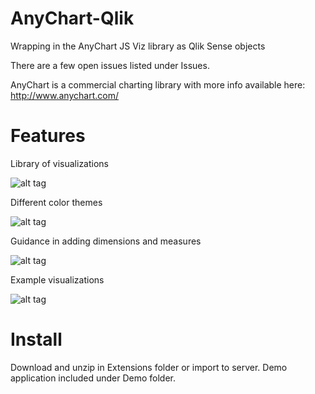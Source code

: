 # AnyChart-Qlik
Wrapping in the AnyChart JS Viz library as Qlik Sense objects

There are a few open issues listed under Issues.

AnyChart is a commercial charting library with more info available here: http://www.anychart.com/

# Features

Library of visualizations

![alt tag](https://raw.githubusercontent.com/johsund/AnyChart-Qlik/master/demo/AnyChartTypes.png)

Different color themes

![alt tag](https://raw.githubusercontent.com/johsund/AnyChart-Qlik/master/demo/AnyChartThemes.png)

Guidance in adding dimensions and measures

![alt tag](https://raw.githubusercontent.com/johsund/AnyChart-Qlik/master/demo/AnyChartGuidance.png)

Example visualizations

![alt tag](https://raw.githubusercontent.com/johsund/AnyChart-Qlik/master/demo/AnyChartScreen.png)

# Install

Download and unzip in Extensions folder or import to server.
Demo application included under Demo folder.
